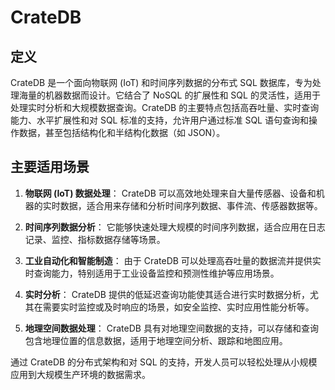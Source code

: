 # CrateDB

## 定义

CrateDB 是一个面向物联网 (IoT) 和时间序列数据的分布式 SQL 数据库，专为处理海量的机器数据而设计。它结合了 NoSQL 的扩展性和 SQL 的灵活性，适用于处理实时分析和大规模数据查询。CrateDB 的主要特点包括高吞吐量、实时查询能力、水平扩展性和对 SQL 标准的支持，允许用户通过标准 SQL 语句查询和操作数据，甚至包括结构化和半结构化数据（如 JSON）。

## 主要适用场景

1. **物联网 (IoT) 数据处理**：
   CrateDB 可以高效地处理来自大量传感器、设备和机器的实时数据，适合用来存储和分析时间序列数据、事件流、传感器数据等。

2. **时间序列数据分析**：
   它能够快速处理大规模的时间序列数据，适合应用在日志记录、监控、指标数据存储等场景。

3. **工业自动化和智能制造**：
   由于 CrateDB 可以处理高吞吐量的数据流并提供实时查询能力，特别适用于工业设备监控和预测性维护等应用场景。

4. **实时分析**：
   CrateDB 提供的低延迟查询功能使其适合进行实时数据分析，尤其在需要实时监控或及时响应的场景，如安全监控、实时应用性能分析等。

5. **地理空间数据处理**：
   CrateDB 具有对地理空间数据的支持，可以存储和查询包含地理位置的信息数据，适用于地理空间分析、跟踪和地图应用。

通过 CrateDB 的分布式架构和对 SQL 的支持，开发人员可以轻松处理从小规模应用到大规模生产环境的数据需求。
